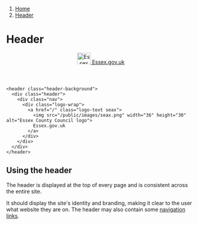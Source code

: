1.  [Home](/design/overview)
2.  [Header](#)

# Header

<header class="header-background">
  <div class="header">
    <div class="nav">
      <div class="logo-wrap">
        <a href="/" class="logo-text seax">
          <img src="/public/images/seax.png" width="36" height="30" alt="Essex County Council logo">
          Essex.gov.uk
        </a>
      </div>
    </div>
  </div>
</header>

    <header class="header-background">
      <div class="header">
        <div class="nav">
          <div class="logo-wrap">
            <a href="/" class="logo-text seax">
              <img src="/public/images/seax.png" width="36" height="30" alt="Essex County Council logo">
              Essex.gov.uk
            </a>
          </div>
        </div>
      </div>
    </header>


## Using the header

The header is displayed at the top of every page and is consistent across the entire site.

It should display the site's identity and branding, making it clear to the user what website they are on. The header may also contain some <a href="/elements/nav">navigation links</a>.  
